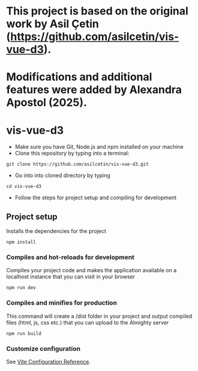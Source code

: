 # This project is based on the original work by Asil Çetin (https://github.com/asilcetin/vis-vue-d3).
# Modifications and additional features were added by Alexandra Apostol (2025).

# vis-vue-d3
* Make sure you have Git, Node.js and npm installed on your machine
* Clone this repository by typing into a terminal:
```
git clone https://github.com/asilcetin/vis-vue-d3.git
```
* Go into into cloned directory by typing
```
cd vis-vue-d3
```
* Follow the steps for project setup and compiling for development

## Project setup
Installs the dependencies for the project
```
npm install
```

### Compiles and hot-reloads for development
Compiles your project code and makes the application available on a localhost instance that you can visit in your browser
```
npm run dev
```

### Compiles and minifies for production
This command will create a /dist folder in your project and output compiled files (html, js, css etc.) that you can upload to the Almighty server
```
npm run build
```

### Customize configuration
See [Vite Configuration Reference](https://vite.dev/config/).
